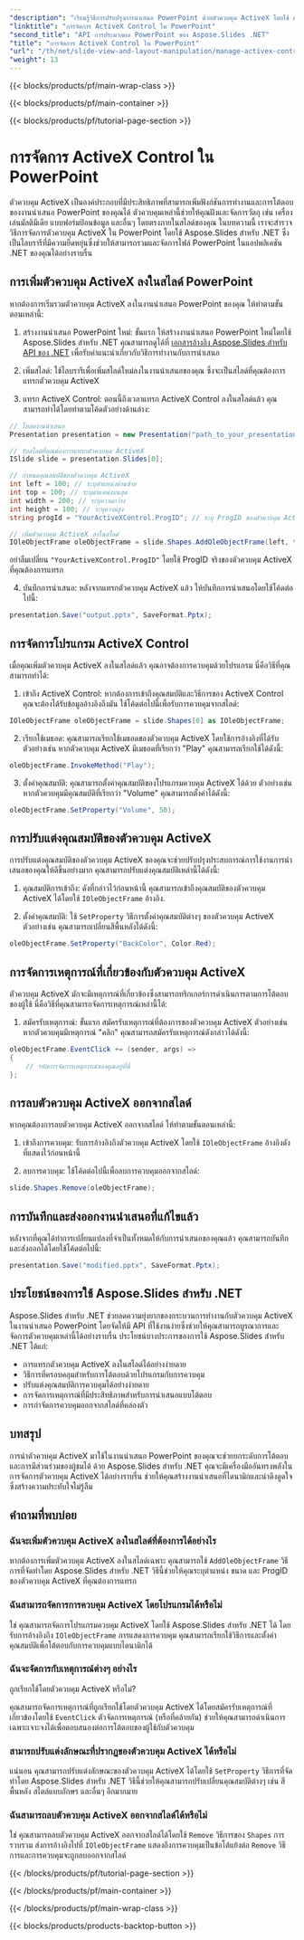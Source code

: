 ```yaml
---
"description": "เรียนรู้วิธีการปรับปรุงการนำเสนอ PowerPoint ด้วยตัวควบคุม ActiveX โดยใช้ Aspose.Slides สำหรับ .NET คำแนะนำทีละขั้นตอนของเราครอบคลุมถึงการแทรก การจัดการ การปรับแต่ง การจัดการเหตุการณ์ และอื่นๆ อีกมากมาย"
"linktitle": "การจัดการ ActiveX Control ใน PowerPoint"
"second_title": "API การประมวลผล PowerPoint ของ Aspose.Slides .NET"
"title": "การจัดการ ActiveX Control ใน PowerPoint"
"url": "/th/net/slide-view-and-layout-manipulation/manage-activex-control/"
"weight": 13
---
```


{{< blocks/products/pf/main-wrap-class >}}

{{< blocks/products/pf/main-container >}}

{{< blocks/products/pf/tutorial-page-section >}}

# การจัดการ ActiveX Control ใน PowerPoint

ตัวควบคุม ActiveX เป็นองค์ประกอบที่มีประสิทธิภาพที่สามารถเพิ่มฟังก์ชันการทำงานและการโต้ตอบของงานนำเสนอ PowerPoint ของคุณได้ ตัวควบคุมเหล่านี้ช่วยให้คุณฝังและจัดการวัตถุ เช่น เครื่องเล่นมัลติมีเดีย แบบฟอร์มป้อนข้อมูล และอื่นๆ โดยตรงภายในสไลด์ของคุณ ในบทความนี้ เราจะสำรวจวิธีการจัดการตัวควบคุม ActiveX ใน PowerPoint โดยใช้ Aspose.Slides สำหรับ .NET ซึ่งเป็นไลบรารีที่มีความยืดหยุ่นซึ่งช่วยให้สามารถรวมและจัดการไฟล์ PowerPoint ในแอปพลิเคชัน .NET ของคุณได้อย่างราบรื่น

## การเพิ่มตัวควบคุม ActiveX ลงในสไลด์ PowerPoint

หากต้องการเริ่มรวมตัวควบคุม ActiveX ลงในงานนำเสนอ PowerPoint ของคุณ ให้ทำตามขั้นตอนเหล่านี้:

1. สร้างงานนำเสนอ PowerPoint ใหม่: ขั้นแรก ให้สร้างงานนำเสนอ PowerPoint ใหม่โดยใช้ Aspose.Slides สำหรับ .NET คุณสามารถดูได้ที่ [เอกสารอ้างอิง Aspose.Slides สำหรับ API ของ .NET](https://reference.aspose.com/slides/net/) เพื่อรับคำแนะนำเกี่ยวกับวิธีการทำงานกับการนำเสนอ

2. เพิ่มสไลด์: ใช้ไลบรารีเพื่อเพิ่มสไลด์ใหม่ลงในงานนำเสนอของคุณ ซึ่งจะเป็นสไลด์ที่คุณต้องการแทรกตัวควบคุม ActiveX

3. แทรก ActiveX Control: ตอนนี้ถึงเวลาแทรก ActiveX Control ลงในสไลด์แล้ว คุณสามารถทำได้โดยทำตามโค้ดตัวอย่างด้านล่าง:

```csharp
// โหลดงานนำเสนอ
Presentation presentation = new Presentation("path_to_your_presentation.pptx");

// รับสไลด์ที่คุณต้องการแทรกตัวควบคุม ActiveX
ISlide slide = presentation.Slides[0];

// กำหนดคุณสมบัติของตัวควบคุม ActiveX
int left = 100; // ระบุตำแหน่งด้านซ้าย
int top = 100; // ระบุตำแหน่งบนสุด
int width = 200; // ระบุความกว้าง
int height = 100; // ระบุความสูง
string progId = "YourActiveXControl.ProgID"; // ระบุ ProgID ของตัวควบคุม ActiveX

// เพิ่มตัวควบคุม ActiveX ลงในสไลด์
IOleObjectFrame oleObjectFrame = slide.Shapes.AddOleObjectFrame(left, top, width, height, progId);
```

อย่าลืมเปลี่ยน `"YourActiveXControl.ProgID"` โดยใช้ ProgID จริงของตัวควบคุม ActiveX ที่คุณต้องการแทรก

4. บันทึกการนำเสนอ: หลังจากแทรกตัวควบคุม ActiveX แล้ว ให้บันทึกการนำเสนอโดยใช้โค้ดต่อไปนี้:

```csharp
presentation.Save("output.pptx", SaveFormat.Pptx);
```

## การจัดการโปรแกรม ActiveX Control

เมื่อคุณเพิ่มตัวควบคุม ActiveX ลงในสไลด์แล้ว คุณอาจต้องการควบคุมด้วยโปรแกรม นี่คือวิธีที่คุณสามารถทำได้:

1. เข้าถึง ActiveX Control: หากต้องการเข้าถึงคุณสมบัติและวิธีการของ ActiveX Control คุณจะต้องได้รับข้อมูลอ้างอิงถึงมัน ใช้โค้ดต่อไปนี้เพื่อรับการควบคุมจากสไลด์:

```csharp
IOleObjectFrame oleObjectFrame = slide.Shapes[0] as IOleObjectFrame;
```

2. เรียกใช้เมธอด: คุณสามารถเรียกใช้เมธอดของตัวควบคุม ActiveX โดยใช้การอ้างอิงที่ได้รับ ตัวอย่างเช่น หากตัวควบคุม ActiveX มีเมธอดที่เรียกว่า "Play" คุณสามารถเรียกใช้ได้ดังนี้:

```csharp
oleObjectFrame.InvokeMethod("Play");
```

3. ตั้งค่าคุณสมบัติ: คุณสามารถตั้งค่าคุณสมบัติของโปรแกรมควบคุม ActiveX ได้ด้วย ตัวอย่างเช่น หากตัวควบคุมมีคุณสมบัติที่เรียกว่า "Volume" คุณสามารถตั้งค่าได้ดังนี้:

```csharp
oleObjectFrame.SetProperty("Volume", 50);
```

## การปรับแต่งคุณสมบัติของตัวควบคุม ActiveX

การปรับแต่งคุณสมบัติของตัวควบคุม ActiveX ของคุณจะช่วยปรับปรุงประสบการณ์การใช้งานการนำเสนอของคุณให้ดีขึ้นอย่างมาก คุณสามารถปรับแต่งคุณสมบัติเหล่านี้ได้ดังนี้:

1. คุณสมบัติการเข้าถึง: ดังที่กล่าวไว้ก่อนหน้านี้ คุณสามารถเข้าถึงคุณสมบัติของตัวควบคุม ActiveX ได้โดยใช้ `IOleObjectFrame` อ้างอิง.

2. ตั้งค่าคุณสมบัติ: ใช้ `SetProperty` วิธีการตั้งค่าคุณสมบัติต่างๆ ของตัวควบคุม ActiveX ตัวอย่างเช่น คุณสามารถเปลี่ยนสีพื้นหลังได้ดังนี้:

```csharp
oleObjectFrame.SetProperty("BackColor", Color.Red);
```

## การจัดการเหตุการณ์ที่เกี่ยวข้องกับตัวควบคุม ActiveX

ตัวควบคุม ActiveX มักจะมีเหตุการณ์ที่เกี่ยวข้องซึ่งสามารถทริกเกอร์การดำเนินการตามการโต้ตอบของผู้ใช้ นี่คือวิธีที่คุณสามารถจัดการเหตุการณ์เหล่านี้ได้:

1. สมัครรับเหตุการณ์: ขั้นแรก สมัครรับเหตุการณ์ที่ต้องการของตัวควบคุม ActiveX ตัวอย่างเช่น หากตัวควบคุมมีเหตุการณ์ "คลิก" คุณสามารถสมัครรับเหตุการณ์ดังกล่าวได้ดังนี้:

```csharp
oleObjectFrame.EventClick += (sender, args) =>
{
    // รหัสการจัดการเหตุการณ์ของคุณอยู่ที่นี่
};
```

## การลบตัวควบคุม ActiveX ออกจากสไลด์

หากคุณต้องการลบตัวควบคุม ActiveX ออกจากสไลด์ ให้ทำตามขั้นตอนเหล่านี้:

1. เข้าถึงการควบคุม: รับการอ้างอิงถึงตัวควบคุม ActiveX โดยใช้ `IOleObjectFrame` อ้างอิงดังที่แสดงไว้ก่อนหน้านี้

2. ลบการควบคุม: ใช้โค้ดต่อไปนี้เพื่อลบการควบคุมออกจากสไลด์:

```csharp
slide.Shapes.Remove(oleObjectFrame);
```

## การบันทึกและส่งออกงานนำเสนอที่แก้ไขแล้ว

หลังจากที่คุณได้ทำการเปลี่ยนแปลงที่จำเป็นทั้งหมดให้กับการนำเสนอของคุณแล้ว คุณสามารถบันทึกและส่งออกได้โดยใช้โค้ดต่อไปนี้:

```csharp
presentation.Save("modified.pptx", SaveFormat.Pptx);
```

## ประโยชน์ของการใช้ Aspose.Slides สำหรับ .NET

Aspose.Slides สำหรับ .NET ช่วยลดความยุ่งยากของกระบวนการทำงานกับตัวควบคุม ActiveX ในงานนำเสนอ PowerPoint โดยจัดให้มี API ที่ใช้งานง่ายซึ่งช่วยให้คุณสามารถบูรณาการและจัดการตัวควบคุมเหล่านี้ได้อย่างราบรื่น ประโยชน์บางประการของการใช้ Aspose.Slides สำหรับ .NET ได้แก่:

- การแทรกตัวควบคุม ActiveX ลงในสไลด์ได้อย่างง่ายดาย
- วิธีการที่ครอบคลุมสำหรับการโต้ตอบด้วยโปรแกรมกับการควบคุม
- ปรับแต่งคุณสมบัติการควบคุมได้อย่างง่ายดาย
- การจัดการเหตุการณ์ที่มีประสิทธิภาพสำหรับการนำเสนอแบบโต้ตอบ
- การกำจัดการควบคุมออกจากสไลด์ที่คล่องตัว

## บทสรุป

การนำตัวควบคุม ActiveX มาใช้ในงานนำเสนอ PowerPoint ของคุณจะช่วยยกระดับการโต้ตอบและการมีส่วนร่วมของผู้ชมได้ ด้วย Aspose.Slides สำหรับ .NET คุณจะมีเครื่องมืออันทรงพลังในการจัดการตัวควบคุม ActiveX ได้อย่างราบรื่น ช่วยให้คุณสร้างงานนำเสนอที่ไดนามิกและน่าดึงดูดใจซึ่งสร้างความประทับใจไม่รู้ลืม

## คำถามที่พบบ่อย

### ฉันจะเพิ่มตัวควบคุม ActiveX ลงในสไลด์ที่ต้องการได้อย่างไร

หากต้องการเพิ่มตัวควบคุม ActiveX ลงในสไลด์เฉพาะ คุณสามารถใช้ `AddOleObjectFrame` วิธีการที่จัดทำโดย Aspose.Slides สำหรับ .NET วิธีนี้ช่วยให้คุณระบุตำแหน่ง ขนาด และ ProgID ของตัวควบคุม ActiveX ที่คุณต้องการแทรก

### ฉันสามารถจัดการการควบคุม ActiveX โดยโปรแกรมได้หรือไม่

ใช่ คุณสามารถจัดการโปรแกรมควบคุม ActiveX โดยใช้ Aspose.Slides สำหรับ .NET ได้ โดยรับการอ้างอิงถึง `IOleObjectFrame` การแสดงการควบคุม คุณสามารถเรียกใช้วิธีการและตั้งค่าคุณสมบัติเพื่อโต้ตอบกับการควบคุมแบบไดนามิกได้

### ฉันจะจัดการกับเหตุการณ์ต่างๆ อย่างไร

 ถูกเรียกใช้โดยตัวควบคุม ActiveX หรือไม่?

คุณสามารถจัดการเหตุการณ์ที่ถูกเรียกใช้โดยตัวควบคุม ActiveX ได้โดยสมัครรับเหตุการณ์ที่เกี่ยวข้องโดยใช้ `EventClick` ตัวจัดการเหตุการณ์ (หรือที่คล้ายกัน) ช่วยให้คุณสามารถดำเนินการเฉพาะเจาะจงได้เพื่อตอบสนองต่อการโต้ตอบของผู้ใช้กับตัวควบคุม

### สามารถปรับแต่งลักษณะที่ปรากฏของตัวควบคุม ActiveX ได้หรือไม่

แน่นอน คุณสามารถปรับแต่งลักษณะของตัวควบคุม ActiveX ได้โดยใช้ `SetProperty` วิธีการที่จัดทำโดย Aspose.Slides สำหรับ .NET วิธีนี้ช่วยให้คุณสามารถปรับเปลี่ยนคุณสมบัติต่างๆ เช่น สีพื้นหลัง สไตล์แบบอักษร และอื่นๆ อีกมากมาย

### ฉันสามารถลบตัวควบคุม ActiveX ออกจากสไลด์ได้หรือไม่

ใช่ คุณสามารถลบตัวควบคุม ActiveX ออกจากสไลด์ได้โดยใช้ `Remove` วิธีการของ `Shapes` การรวบรวม ส่งการอ้างอิงไปที่ `IOleObjectFrame` แสดงถึงการควบคุมเป็นข้อโต้แย้งต่อ `Remove` วิธีการและการควบคุมจะถูกลบออกจากสไลด์

{{< /blocks/products/pf/tutorial-page-section >}}

{{< /blocks/products/pf/main-container >}}

{{< /blocks/products/pf/main-wrap-class >}}

{{< blocks/products/products-backtop-button >}}